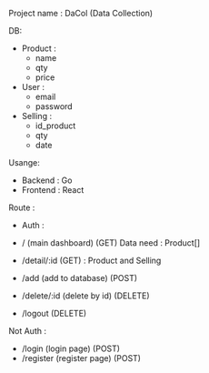 Project name : DaCol (Data Collection)

DB:

-  Product :
   -  name
   -  qty
   -  price
-  User :
   -  email
   -  password
-  Selling :
   -  id_product
   -  qty
   -  date

Usange:

-  Backend : Go
-  Frontend : React

Route :

-  Auth :

-  / (main dashboard) (GET)
   Data need : Product[]
-  /detail/:id (GET) :
   Product and Selling

-  /add (add to database) (POST)
-  /delete/:id (delete by id) (DELETE)
-  /logout (DELETE)

Not Auth :

-  /login (login page) (POST)
-  /register (register page) (POST)
